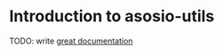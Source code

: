 # Introduction to asosio-utils

TODO: write [great documentation](http://jacobian.org/writing/what-to-write/)
